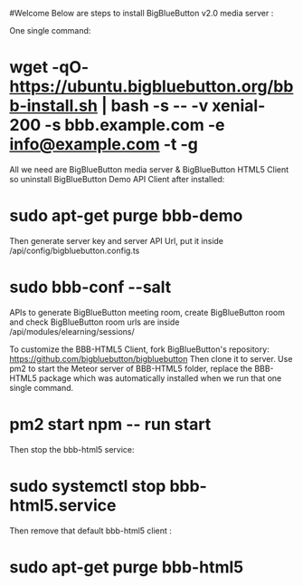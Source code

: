 #Welcome
Below are steps to install BigBlueButton v2.0 media server :

One single command: 
# wget -qO- https://ubuntu.bigbluebutton.org/bbb-install.sh | bash -s -- -v xenial-200 -s bbb.example.com -e    info@example.com -t -g

All we need are BigBlueButton media server & BigBlueButton HTML5 Client so uninstall BigBlueButton Demo API Client after installed: 
# sudo apt-get purge bbb-demo

Then generate server key and server API Url, put it inside /api/config/bigbluebutton.config.ts 
# sudo bbb-conf --salt

APIs to generate BigBlueButton meeting room, create BigBlueButton room and check BigBlueButton room urls are inside /api/modules/elearning/sessions/

To customize the BBB-HTML5 Client, fork BigBlueButton's repository: https://github.com/bigbluebutton/bigbluebutton
Then clone it to server. Use pm2 to start the Meteor server of BBB-HTML5 folder, replace the BBB-HTML5 package which was automatically installed when we run that one single command.
# pm2 start npm -- run start
Then stop the bbb-html5 service:
# sudo systemctl stop bbb-html5.service
Then remove that default bbb-html5 client :
# sudo apt-get purge bbb-html5